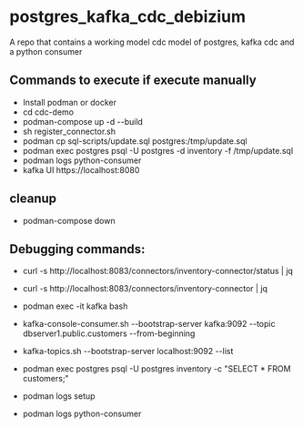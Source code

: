 # postgres_kafka_cdc_debizium
A repo that contains a working model cdc model of  postgres, kafka cdc and a python consumer


## Commands to execute if execute manually
* Install podman or docker 
* cd cdc-demo
* podman-compose up -d --build
* sh register_connector.sh 
* podman cp sql-scripts/update.sql postgres:/tmp/update.sql
* podman exec postgres psql -U postgres -d inventory -f /tmp/update.sql
* podman logs python-consumer
* kafka UI https://localhost:8080

## cleanup
* podman-compose down

## Debugging commands:
* curl -s http://localhost:8083/connectors/inventory-connector/status | jq

* curl -s http://localhost:8083/connectors/inventory-connector | jq

* podman exec -it kafka bash

* kafka-console-consumer.sh --bootstrap-server kafka:9092 --topic dbserver1.public.customers --from-beginning
* kafka-topics.sh --bootstrap-server localhost:9092 --list

* podman exec postgres psql -U postgres inventory -c "SELECT * FROM customers;"
* podman logs setup
* podman logs python-consumer